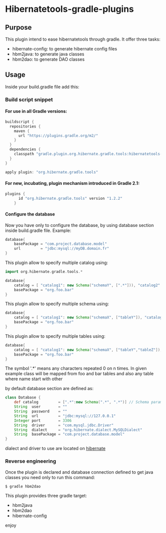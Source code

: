 # Hibernatetools-gradle-plugins

## Purpose

This plugin intend to ease hibernatetools through gradle. It offer three tasks:
- hibernate-config: to generate hibernate config files
- hbm2java: to generate java classes
- hbm2dao: to generate DAO classes

## Usage

Inside your build.gradle file add this:

### Build script snippet

#### For use in all Gradle versions:
```groovy
buildscript {
  repositories {
    maven {
      url "https://plugins.gradle.org/m2/"
    }
  }
  dependencies {
    classpath "gradle.plugin.org.hibernate.gradle.tools:hibernatetools-gradle-plugin:1.2.2"
  }
}

apply plugin: "org.hibernate.gradle.tools"
```

#### For new, incubating, plugin mechanism introduced in Gradle 2.1:
```groovy
plugins {
      id "org.hibernate.gradle.tools" version "1.2.2"
    }
```

#### Configure the database

Now you have only to configure the database, by using database section inside build.gradle file.
Example:

```groovy
database{
    basePackage = "com.project.database.model"
    url         = "jdbc:mysql://myDB.domain.fr"
}
```

This plugin allow to specify multiple catalog using:


```groovy
import org.hibernate.gradle.tools.*

database{
    catalog = [ "catalog1": new Schema("schemaY", [".*"])), "catalog2": new Schema("schemaX", [".*"]) ]
    basePackage = "org.foo.bar"
}
```

This plugin allow to specify multiple schema using:

```groovy
database{
    catalog = [ "catalog1": new Schema("schemaX", ["tableY"]), "catalog2": new Schema("schemaY", [".*"]) ]
    basePackage = "org.foo.bar"
}

```

This plugin allow to specify multiple tables using:

```groovy
database{
    catalog = [ "catalog1": new Schema("schemaX", ["tableY","tableZ"]), "catalog2": new Schema("schemaY", [".*"]) ]
    basePackage = "org.foo.bar"
}

```

The symbol '.*' means any characters repeated 0 on n times. In given example class will be mapped from foo and bar  tables and also any table where name start with other



by default database section are defined as:

```groovy
class Database {
    def catalog         = [".*":new Schema(".*", ".*")] // Schema parameter are: schema pattern name, table pattern name
    String  user        = ""
    String  password    = ""
    String  url         = "jdbc:mysql://127.0.0.1"
    Integer port        = 3306
    String  driver      = "com.mysql.jdbc.Driver"
    String  dialect     = "org.hibernate.dialect.MySQLDialect"
    String  basePackage = "com.project.database.model"
}
```


dialect and driver to use are located on [hibernate](http://www.tutorialspoint.com/hibernate/hibernate_configuration.htm])

### Reverse engineering

Once the plugin is declared and database connection defined to get java classes you need only to run this command:

```bash
$ gradle hbm2dao
```

This plugin provides three gradle target:
- hbm2java
- hbm2dao
- hibernate-config

enjoy
